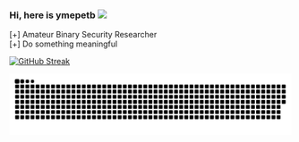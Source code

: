 ### Hi, here is ymepetb ![](https://views.whatilearened.today/views/github/mykonos-x/mykonos-x.svg)
[+] Amateur Binary Security Researcher<br>
[+] Do something meaningful<br>

[![GitHub Streak](https://streak-stats.demolab.com?user=mykonos-x&theme=prussian&hide_border=true&date_format=%5BY%20%5DM%20j&mode=weekly)](https://git.io/streak-stats)

<picture>
  <source media="(prefers-color-scheme: dark)" srcset="https://raw.githubusercontent.com/Mykonos-x/Mykonos-x/output/github-contribution-grid-snake-dark.svg">
  <source media="(prefers-color-scheme: light)" srcset="https://raw.githubusercontent.com/Mykonos-x/Mykonos-x/output/github-contribution-grid-snake.svg">
  <img alt="github contribution grid snake animation" src="https://raw.githubusercontent.com/Mykonos-x/Mykonos-x/output/github-contribution-grid-snake.svg">
</picture>

​              
